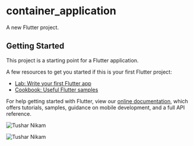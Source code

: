 # container_application

A new Flutter project.

## Getting Started

This project is a starting point for a Flutter application.

A few resources to get you started if this is your first Flutter project:

- [Lab: Write your first Flutter app](https://flutter.dev/docs/get-started/codelab)
- [Cookbook: Useful Flutter samples](https://flutter.dev/docs/cookbook)

For help getting started with Flutter, view our
[online documentation](https://flutter.dev/docs), which offers tutorials,
samples, guidance on mobile development, and a full API reference.



![Tushar Nikam](https://i.ibb.co/Yj8fDDf/Container-App1-1.png)




![Tushar Nikam](https://i.ibb.co/2YPPMw7/Container-App1-2.png)

